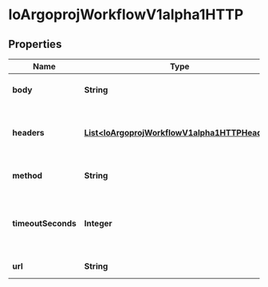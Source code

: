 

# IoArgoprojWorkflowV1alpha1HTTP


## Properties

Name | Type | Description | Notes
------------ | ------------- | ------------- | -------------
**body** | **String** | Body is content of the HTTP Request |  [optional]
**headers** | [**List&lt;IoArgoprojWorkflowV1alpha1HTTPHeader&gt;**](IoArgoprojWorkflowV1alpha1HTTPHeader.md) | Headers are an optional list of headers to send with HTTP requests |  [optional]
**method** | **String** | Method is HTTP methods for HTTP Request |  [optional]
**timeoutSeconds** | **Integer** | TimeoutSeconds is request timeout for HTTP Request. Default is 30 seconds |  [optional]
**url** | **String** | URL of the HTTP Request | 



